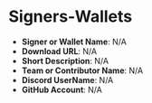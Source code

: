 # Signers-Wallets

- **Signer or Wallet Name**: N/A
- **Download URL**: N/A
- **Short Description**: N/A
- **Team or Contributor Name**: N/A
- **Discord UserName**: N/A
- **GitHub Account**: N/A

